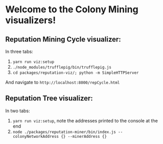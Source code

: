 # Welcome to the Colony Mining visualizers!

## Reputation Mining Cycle visualizer:

In three tabs:

1. `yarn run viz:setup`
2. `./node_modules/trufflepig/bin/trufflepig.js`
3. `cd packages/reputation-viz/; python -m SimpleHTTPServer`

And navigate to `http://localhost:8000/repCycle.html`

## Reputation Tree visualizer:

In two tabs:

1. `yarn run viz:setup`, note the addresses printed to the console at the end
2. `node ./packages/reputation-miner/bin/index.js --colonyNetworkAddress {} --minerAddress {}`
